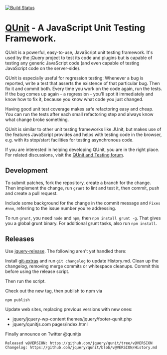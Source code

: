 [![Build Status](http://jenkins.jquery.com/job/QUnit/badge/icon)](http://jenkins.jquery.com/job/QUnit/)

# [QUnit](http://qunitjs.com) - A JavaScript Unit Testing Framework.

QUnit is a powerful, easy-to-use, JavaScript unit testing framework. It's used by the jQuery
project to test its code and plugins but is capable of testing any generic
JavaScript code (and even capable of testing JavaScript code on the server-side).

QUnit is especially useful for regression testing: Whenever a bug is reported,
write a test that asserts the existence of that particular bug. Then fix it and
commit both. Every time you work on the code again, run the tests. If the bug
comes up again - a regression - you'll spot it immediately and know how to fix
it, because you know what code you just changed.

Having good unit test coverage makes safe refactoring easy and cheap. You can
run the tests after each small refactoring step and always know what change
broke something.

QUnit is similar to other unit testing frameworks like JUnit, but makes use of
the features JavaScript provides and helps with testing code in the browser, e.g.
with its stop/start facilities for testing asynchronous code.

If you are interested in helping developing QUnit, you are in the right place.
For related discussions, visit the
[QUnit and Testing forum](http://forum.jquery.com/qunit-and-testing).

## Development

To submit patches, fork the repository, create a branch for the change. Then implement
the change, run `grunt` to lint and test it, then commit, push and create a pull request.

Include some background for the change in the commit message and `Fixes #nnn`, referring
to the issue number you're addressing.

To run `grunt`, you need `node` and `npm`, then `npm install grunt -g`. That gives you a global
grunt binary. For additional grunt tasks, also run `npm install`.

## Releases

Use [jquery-release](https://github.com/jquery/jquery-release). The following aren't yet handled there:

Install [git-extras](https://github.com/visionmedia/git-extras) and run `git changelog` to update History.md. Clean up the changelog, removing merge commits or whitespace cleanups. Commit this before using the release script.

Then run the script.

Check out the new tag, then publish to npm via

	npm publish

Update web sites, replacing previous versions with new ones:

* jquery/jquery-wp-content themes/jquery/footer-qunit.php
* jquery/qunitjs.com pages/index.html

Finally announce on Twitter @qunitjs

	Released v@VERSION: https://github.com/jquery/qunit/tree/v@VERSION
	Changelog: https://github.com/jquery/qunit/blob/v@VERSION/History.md